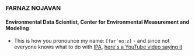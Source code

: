 <h3 align="left"> FARNAZ NOJAVAN </h3>

<h4 align="left"> Environmental Data Scientist, Center for Environmental Measurement and Modeling </h4>

- This is how you pronounce my name: `[færˈnɑːz]` - and since not everyone knows what to do with [IPA](https://en.wikipedia.org/wiki/International_Phonetic_Alphabet), [here's a YouTube video saying it](https://www.youtube.com/watch?v=wnW72cD-Fo8)

<!--
**farnazn/farnazn** is a ✨ _special_ ✨ repository because its `README.md` (this file) appears on your GitHub profile.

Here are some ideas to get you started:

- 🔭 I’m currently working on ...
- 🌱 I’m currently learning ...
- 👯 I’m looking to collaborate on ...
- 🤔 I’m looking for help with ...
- 💬 Ask me about ...
- 📫 How to reach me: ...
- 😄 Pronouns: ...
- ⚡ Fun fact: ...
-->

 

